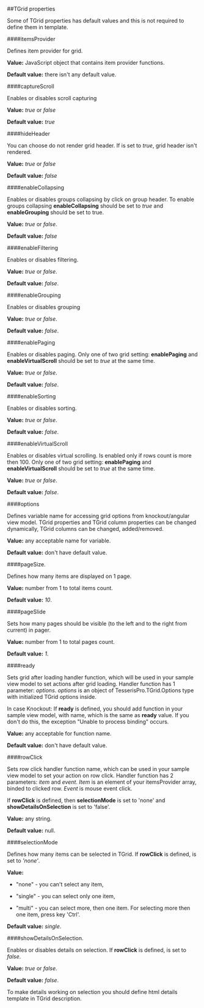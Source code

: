 ﻿##TGrid properties

Some of TGrid properties has default values and this is not required to define them in template.


####itemsProvider
    
Defines item provider for grid.

**Value:** JavaScript object that contains item provider functions.

**Default value:** there isn't any default value.


####captureScroll
    
Enables or disables scroll capturing

**Value:** *true* or *false*

**Default value:** *true*

####hideHeader

You can choose do not render grid header. If is set to *true*, grid header isn't rendered.

**Value:** *true* or *false*

**Default value:** *false*

####enableCollapsing

Enables or disables groups collapsing by click on group header. 
To enable groups collapsing **enableCollapsing** should be set to *true* and **enableGrouping** should be set to true. 

**Value:** *true* or *false*. 

**Default value:** *false*

####enableFiltering

Enables or disables filtering.

**Value:** *true* or *false*.

**Default value:** *false*.

####enableGrouping

Enables or disables grouping

**Value:** *true* or *false*.

**Default value:** *false*.

####enablePaging

Enables or disables paging. Only one  of two grid setting: **enablePaging** and **enableVirtualScroll** should be set to *true* at the same time.

**Value:** *true* or *false*.

**Default value:** *false*.

####enableSorting

Enables or disables sorting.

**Value:** *true* or *false*.

**Default value:** *false*.

####enableVirtualScroll

Enables or disables virtual scrolling. Is enabled only if rows count is more then 100. 
Only one  of two grid setting: **enablePaging** and **enableVirtualScroll** should be set to *true* at the same time.

**Value:** *true* or *false*.

**Default value:** *false*.

####options

Defines variable name for accessing grid options from knockout/angular view model. TGrid properties and TGrid column properties can be changed dynamically, TGrid columns can be changed, added/removed.

**Value:** any acceptable name for variable.

**Default value:** don't have default value.

####pageSize.

Defines how many items are displayed on 1 page.

**Value:** number from 1 to total items count.

**Default value:** *10*.

####pageSlide

Sets how many pages should be visible (to the left and to the right from current) in pager.

**Value:** number from 1 to  total pages count.

**Default value:** *1*.

####ready

Sets grid after loading handler function, which will be used in your sample view model to set actions after grid loading. Handler function has 1 parameter: *options*. *options* is an object of TesserisPro.TGrid.Options type with initialized TGrid options inside.

In case Knockout: If **ready** is defined, you should add function in your sample view model, with name, which is the same as **ready** value. If you don't do this, the exception "Unable to process binding" occurs. 

**Value:** any acceptable for function name.

**Default value:** don't have default value.

####rowClick

Sets row click handler function name, which can be used in your sample view model to set your action on row click. Handler function has 2 parameters: *item* and *event*. *Item* is an element of your itemsProvider array, binded to clicked row. *Event* is mouse event click.

If **rowClick** is defined, then **selectionMode** is set to 'none' and **showDetailsOnSelection** is set to 'false'.

**Value:** any string.

**Default value:** null.

####selectionMode

Defines how many items can be selected in TGrid. If **rowClick** is defined, is set to  *'none'*.

**Value:**
+ "none" - you can't select any item,
 
+ "single" - you can select only one item, 

+ "multi" - you can select more, then one item. For selecting more then one item, press key 'Ctrl'.

**Default value:** *single*.

####showDetailsOnSelection.

Enables or disables details on selection. If **rowClick** is defined, is set to *false*.

**Value:** *true* or *false*.

**Default value:** *false*.
    
To make details working on selection you should define html details template in TGrid description.

